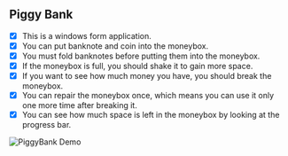 ## Piggy Bank
- [x] This is a windows form application. 
- [x] You can put banknote and coin into the moneybox.
- [x] You must fold banknotes before putting them into the moneybox.
- [x] If the moneybox is full, you should shake it to gain more space.
- [x] If you want to see how much money you have, you should break the moneybox.
- [x] You can repair the moneybox once, which means you can use it only one more time after breaking it.
- [x] You can see how much space is left in the moneybox by looking at the progress bar.

![PiggyBank Demo](piggyBank.gif)
